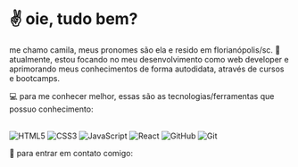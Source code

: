 <h1>✌ oie, tudo bem?</h1>
<p>me chamo camila, meus pronomes são ela e resido em florianópolis/sc. 📍
<br>atualmente, estou focando no meu desenvolvimento como web developer e aprimorando meus conhecimentos de forma autodidata, através de cursos e bootcamps.

💻 para me conhecer melhor, essas são as tecnologias/ferramentas que possuo conhecimento:
  
<br>![HTML5](https://img.shields.io/badge/html5-%23E34F26.svg?style=for-the-badge&logo=html5&logoColor=white)
![CSS3](https://img.shields.io/badge/css3-%231572B6.svg?style=for-the-badge&logo=css3&logoColor=white)
![JavaScript](https://img.shields.io/badge/javascript-%23323330.svg?style=for-the-badge&logo=javascript&logoColor=%23F7DF1E)
![React](https://img.shields.io/badge/react-%2320232a.svg?style=for-the-badge&logo=react&logoColor=%2361DAFB)
![GitHub](https://img.shields.io/badge/github-%23121011.svg?style=for-the-badge&logo=github&logoColor=white)
![Git](https://img.shields.io/badge/git-%23F05033.svg?style=for-the-badge&logo=git&logoColor=white)

💌 para entrar em contato comigo:
